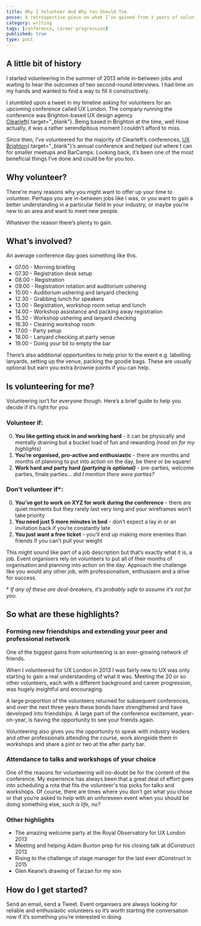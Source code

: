 ```yaml
---
title: Why I Volunteer And Why You Should Too
posse: A retrospective piece on what I’ve gained from 3 years of volunteering for web/digital conferences.
category: writing
tags: [conference, career-progression]
published: true
type: post
---
```


## A little bit of history

I started volunteering in the summer of 2013 while in-between jobs and waiting to hear the outcomes of two second-round interviews. I had time on my hands and wanted to find a way to fill it constructively.

I stumbled upon a tweet in my timeline asking for volunteers for an upcoming conference called UX London. The company running the conference was Brighton-based UX design agency [Clearleft](http://clearleft.com/){:target="_blank"}. Being based in Brighton at the time, well Hove actually, it was a rather serendipitous moment I couldn’t afford to miss.

Since then, I’ve volunteered for the majority of Clearleft’s conferences, [UX Brighton](http://uxbrighton.org.uk/){:target="_blank"}’s annual conference and helped out where I can for smaller meetups and BarCamps. Looking back, it’s been one of the most beneficial things I’ve done and could be for you too.

## Why volunteer?

There're many reasons why you might want to offer up your time to volunteer. Perhaps you are in-between jobs like I was, or you want to gain a better understanding in a particular field in your industry, or maybe you’re new to an area and want to meet new people.

Whatever the reason there’s plenty to gain.

## What’s involved?

An average conference day goes something like this.

* 07.00 - Morning briefing
* 07.30 - Registration desk setup
* 08.00 - Registration
* 09.00 - Registration rotation and auditorium ushering
* 10.00 - Auditorium ushering and lanyard checking
* 12.30 - Grabbing lunch for speakers
* 13.00 - Registration, workshop room setup and lunch
* 14.00 - Workshop assistance and packing away registration
* 15.30 - Workshop ushering and lanyard checking
* 16.30 - Clearing workshop room
* 17.00 - Party setup
* 18.00 - Lanyard checking at party venue
* 19.00 - Doing your bit to empty the bar

There’s also additional opportunities to help prior to the event e.g. labelling lanyards, setting up the venue, packing the goodie bags. These are usually optional but earn you extra brownie points if you can help.

## Is volunteering for me?

Volunteering isn’t for everyone though. Here’s a brief guide to help you decide if it’s right for you.

### Volunteer if:

0. **You like getting stuck in and working hard** - it can be physically and mentally draining but a bucket load of fun and rewarding _(read on for my highlights)_
0. **You’re organised, pro-active and enthusiastic** - there are months and months of planning to put into action on the day, be there or be square!
0. **Work hard and party hard _(partying is optional)_** - pre-parties, welcome parties, finale parties… _did I mention there were parties?_

### Don’t volunteer if\*:

0. **You’ve got to work on XYZ for work during the conference** - there are quiet moments but they rarely last very long and your wireframes won’t take priority
0. **You need just 5 more minutes in bed** - don’t expect a lay in or an invitation back if you’re constantly late
0. **You just want a free ticket** - you’ll end up making more enemies than friends if you can’t pull your weight

This might sound like part of a job description but that’s exactly what it is, a job. Event organisers rely on volunteers to put all of their months of organisation and planning into action on the day. Approach the challenge like you would any other job, with professionalism, enthusiasm and a drive for success.

\* _If any of these are deal-breakers, it’s probably safe to assume it’s not for you._

## So what are these highlights?

### Forming new friendships and extending your peer and professional network

One of the biggest gains from volunteering is an ever-growing network of friends.

When I volunteered for UX London in 2013 I was fairly new to UX was only starting to gain a real understanding of what it was. Meeting the 20 or so other volunteers, each with a different background and career progression, was hugely insightful and encouraging.

A large proportion of the volunteers returned for subsequent conferences, and over the next three years these bonds have strengthened and have developed into friendships. A large part of the conference excitement, year-on-year, is having the opportunity to see your friends again.

Volunteering also gives you the opportunity to speak with industry leaders and other professionals attending the course, work alongside them in workshops and share a pint or two at the after party bar.

### Attendance to talks and workshops of your choice

One of the reasons for volunteering will no-doubt be for the content of the conference. My experience has always been that a great deal of effort goes into scheduling a rota that fits the volunteer's top picks for talks and workshops. Of course, there are times where you don’t get what you chose or that you’re asked to help with an unforeseen event when you should be doing something else, *such is life, no?*

### Other highlights

* The amazing welcome party at the Royal Observatory for UX London 2013
* Meeting and helping Adam Buxton prep for his closing talk at dConstruct 2013
* Rising to the challenge of stage manager for the last ever dConstruct in 2015
* Glen Keane’s drawing of Tarzan for my son

## How do I get started?

Send an email, send a Tweet. Event organisers are always looking for reliable and enthusiastic volunteers so it’s worth starting the conversation now if it’s something you’re interested in doing.
